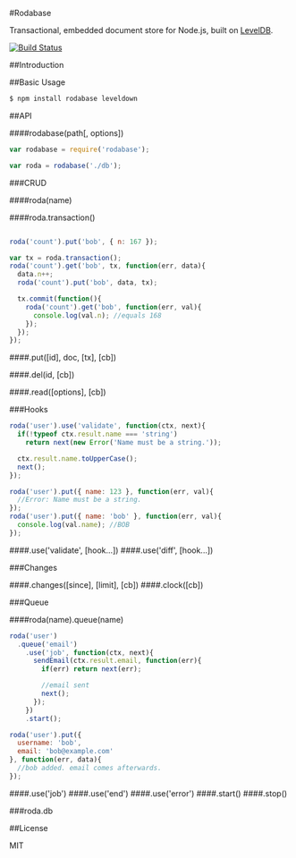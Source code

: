 #Rodabase

Transactional, embedded document store for Node.js, built on [LevelDB](https://github.com/rvagg/node-levelup).

[![Build Status](https://travis-ci.org/cshum/rodabase.svg?branch=master)](https://travis-ci.org/cshum/rodabase)

##Introduction


##Basic Usage

```bash
$ npm install rodabase leveldown
```
<!-- [LevelDOWN](https://github.com/rvagg/node&#45;leveldown) is the default backing store for LevelDB.  -->

##API

####rodabase(path[, options])

```js
var rodabase = require('rodabase');

var roda = rodabase('./db');
```

###CRUD

####roda(name)

####roda.transaction()

```js

roda('count').put('bob', { n: 167 });

var tx = roda.transaction();
roda('count').get('bob', tx, function(err, data){
  data.n++;
  roda('count').put('bob', data, tx);

  tx.commit(function(){
    roda('count').get('bob', function(err, val){
      console.log(val.n); //equals 168
    });
  });
});
```

####.put([id], doc, [tx], [cb])

####.del(id, [cb])

####.read([options], [cb])

###Hooks
```js
roda('user').use('validate', function(ctx, next){
  if(!typeof ctx.result.name === 'string')
    return next(new Error('Name must be a string.'));

  ctx.result.name.toUpperCase();
  next();
});

roda('user').put({ name: 123 }, function(err, val){
  //Error: Name must be a string.
});
roda('user').put({ name: 'bob' }, function(err, val){
  console.log(val.name); //BOB
});
```

####.use('validate', [hook...])
####.use('diff', [hook...])

###Changes

####.changes([since], [limit], [cb])
####.clock([cb])

###Queue

####roda(name).queue(name)

```js
roda('user')
  .queue('email')
    .use('job', function(ctx, next){
      sendEmail(ctx.result.email, function(err){
        if(err) return next(err);

        //email sent
        next();
      });
    })
    .start();

roda('user').put({
  username: 'bob',
  email: 'bob@example.com'
}, function(err, data){
  //bob added. email comes afterwards.
});

```
####.use('job')
####.use('end')
####.use('error')
####.start()
####.stop()


###roda.db





##License

MIT
